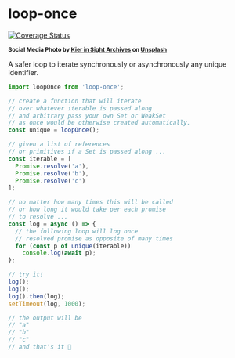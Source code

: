 # loop-once

[![Coverage Status](https://coveralls.io/repos/github/WebReflection/loop-once/badge.svg?branch=main)](https://coveralls.io/github/WebReflection/loop-once?branch=main)

<sup>**Social Media Photo by [Kier in Sight Archives](https://unsplash.com/@kierinsightarchives) on [Unsplash](https://unsplash.com/)**</sup>


A safer loop to iterate synchronously or asynchronously any unique identifier.

```js
import loopOnce from 'loop-once';

// create a function that will iterate
// over whatever iterable is passed along
// and arbitrary pass your own Set or WeakSet
// as once would be otherwise created automatically.
const unique = loopOnce();

// given a list of references
// or primitives if a Set is passed along ...
const iterable = [
  Promise.resolve('a'),
  Promise.resolve('b'),
  Promise.resolve('c')
];

// no matter how many times this will be called
// or how long it would take per each promise
// to resolve ...
const log = async () => {
  // the following loop will log once
  // resolved promise as opposite of many times
  for (const p of unique(iterable))
    console.log(await p);
};

// try it!
log();
log();
log().then(log);
setTimeout(log, 1000);

// the output will be
// "a"
// "b"
// "c"
// and that's it 🥳
```
